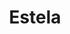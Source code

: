 ---
title: Estela
date: 
draft: false

# descripcion
description : Aro pasante de plata con marquesitas. 

materials: Plata 925

color: Plateado

dimensions: 1,1 cm diam

code: 01-02-0295

type: "Aros"

categories: []

price: $4.750,00

price_eftvo: $4.040,00

# Images
# first image will be shown in the product page
images:
  # - image: "images/path_to_image"
  # La ubicacion de las imagenes es imagenes/Aros/Aros.Marquesita/01-02-0295-estela
  - image: "./images/aros/marquesita/01-02-0295-circulo-con-flor_a.jpeg"
  - image: "./images/aros/marquesita/01-02-0295-circulo-con-flor_b.jpeg"
---